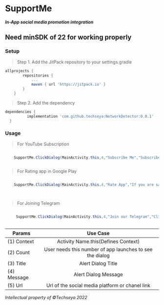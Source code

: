 # SupportMe
**_In-App social media promotion integration_**
## Need minSDK of 22 for working properly

 ### Setup
>Step 1. Add the JitPack repository to your settings.gradle
```gradle
allprojects {
		repositories {
			...
			maven { url 'https://jitpack.io' }
		}
	}
  ```
  >Step 2. Add the dependency
  ```gradle
  dependencies {
	        implementation 'com.github.techseya:NetworkDetector:0.0.1'
	}
  ```
  ### Usage 
 
  >For YouTube Subscription
  ```java
          
	  SupportMe.ClickDialog(MainActivity.this,4,"Subscribe Me","Subscribe my You Tube channel","https://www.youtube.com/c/Techseya");
	  


  ```
  >For Rating app in Google Play
  ```java
          
	  SupportMe.ClickDialog(MainActivity.this,4,"Rate App","If you are satifieid,please rate our app","https://rb.gy/9msah2");
	 
	  


  ```
  >For Joining Telegram
  ```java
	   
	   SupportMe.ClickDialog(MainActivity.this,4,"Join our Telegram","Click to join our Telegram group","https://t.me/techseya");
	  


  ```
| Params   |      Use Case | 
|----------|:-------------:|
|(1) Context |  Activity Name.this(Defines Context) |
|(2) Count |   User needs this number of app launches to see the dialog  |   
|(3) Title | Alert Dialog Title | 
|(4) Message | Alert Dialog Message | 
|(5) Url | Url of the social media platform or chanel link | 
   
  
  _Intellectual property of ©Techseya 2022_
